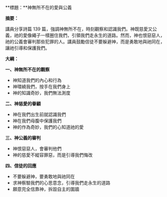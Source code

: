 **標題：**神無所不在的愛與公義

**摘要：**

講員分享詩篇 139 篇，強調神無所不在，時刻觀察和認識我們。神既慈愛又公義，祂的愛像繩子一樣圈住我們，引領我們走永生的道路。然而，神也恨惡惡人，祂的公義會審判那些犯罪的人。講員鼓勵信徒不要躲避神，而是勇敢地與祂同在，讓祂引導和保護我們。

**大綱：**

**一、神無所不在的觀察**
* 神知道我們的內心和行為
* 神環繞我們，按手在我們身上
* 神的知識奇妙，我們無法測度

**二、神慈愛的眷顧**
* 神在我們出生前就認識我們
* 神在我們母腹中保護我們
* 神的作為奇妙，我們的心知道祂的愛

**三、神公義的審判**
* 神恨惡惡人，會審判他們
* 神的慈愛不縱容罪惡，而是引導我們悔改

**四、信徒的回應**
* 不要躲避神，要勇敢地與祂同在
* 求神察驗我們的心思意念，引導我們走永生的道路
* 願意完全信靠神，拆毀自主的圍牆